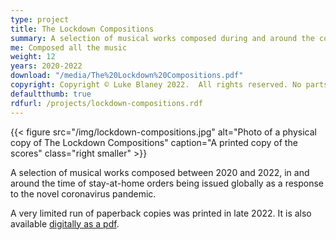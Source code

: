 ```yaml
---
type: project
title: The Lockdown Compositions
summary: A selection of musical works composed during and around the covid lockdowns
me: Composed all the music
weight: 12
years: 2020-2022
download: "/media/The%20Lockdown%20Compositions.pdf"
copyright: Copyright © Luke Blaney 2022.  All rights reserved. No parts of these compositions may be reproduced, in any form, without prior permission from the composer.
defaultthumb: true
rdfurl: /projects/lockdown-compositions.rdf
---
```


{{< figure src="/img/lockdown-compositions.jpg" alt="Photo of a physical copy of The Lockdown Compositions" caption="A printed copy of the scores" class="right smaller" >}}

A selection of musical works composed between 2020 and 2022, in and around the time of stay-at-home orders being issued globally as a response to the novel coronavirus pandemic.

A very limited run of paperback copies was printed in late 2022. It is also available [digitally as a pdf](/media/The%20Lockdown%20Compositions.pdf).
